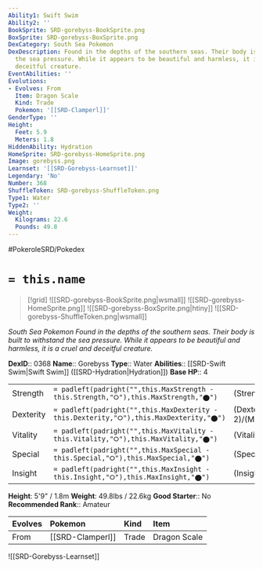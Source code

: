 ```yaml
---
Ability1: Swift Swim
Ability2: ''
BookSprite: SRD-gorebyss-BookSprite.png
BoxSprite: SRD-gorebyss-BoxSprite.png
DexCategory: South Sea Pokemon
DexDescription: Found in the depths of the southern seas. Their body is built to withstand
  the sea pressure. While it appears to be beautiful and harmless, it is a cruel and
  deceitful creature.
EventAbilities: ''
Evolutions:
- Evolves: From
  Item: Dragon Scale
  Kind: Trade
  Pokemon: '[[SRD-Clamperl]]'
GenderType: ''
Height:
  Feet: 5.9
  Meters: 1.8
HiddenAbility: Hydration
HomeSprite: SRD-gorebyss-HomeSprite.png
Image: gorebyss.png
Learnset: '[[SRD-Gorebyss-Learnset]]'
Legendary: 'No'
Number: 368
ShuffleToken: SRD-gorebyss-ShuffleToken.png
Type1: Water
Type2: ''
Weight:
  Kilograms: 22.6
  Pounds: 49.8
---
```


#PokeroleSRD/Pokedex

# `= this.name`

> [!grid]
> ![[SRD-gorebyss-BookSprite.png|wsmall]]
> ![[SRD-gorebyss-HomeSprite.png]]
> ![[SRD-gorebyss-BoxSprite.png|htiny]]
> ![[SRD-gorebyss-ShuffleToken.png|wsmall]]


*South Sea Pokemon*
*Found in the depths of the southern seas. Their body is built to withstand the sea pressure. While it appears to be beautiful and harmless, it is a cruel and deceitful creature.*

**DexID**:: 0368
**Name**:: Gorebyss
**Type**:: Water
**Abilities**:: [[SRD-Swift Swim|Swift Swim]] ([[SRD-Hydration|Hydration]])
**Base HP**:: 4

|           |                                                                                        |                                          |
| --------- | -------------------------------------------------------------------------------------- | ---------------------------------------- |
| Strength  | `= padleft(padright("",this.MaxStrength - this.Strength,"⭘"),this.MaxStrength,"⬤")`    | (Strength::2)/(MaxStrength::5)   |
| Dexterity | `= padleft(padright("",this.MaxDexterity - this.Dexterity,"⭘"),this.MaxDexterity,"⬤")` | (Dexterity:: 2)/(MaxDexterity::4) |
| Vitality  | `= padleft(padright("",this.MaxVitality - this.Vitality,"⭘"),this.MaxVitality,"⬤")`    | (Vitality::3)/(MaxVitality::6)   |
| Special   | `= padleft(padright("",this.MaxSpecial - this.Special,"⭘"),this.MaxSpecial,"⬤")`       | (Special::3)/(MaxSpecial::6)     |
| Insight   | `= padleft(padright("",this.MaxInsight - this.Insight,"⭘"),this.MaxInsight,"⬤")`       | (Insight::2)/(MaxInsight::5)     |

**Height**: 5'9" / 1.8m
**Weight**: 49.8lbs / 22.6kg
**Good Starter**:: No
**Recommended Rank**:: Amateur

| Evolves   | Pokemon          | Kind   | Item         |
|:----------|:-----------------|:-------|:-------------|
| From      | [[SRD-Clamperl]] | Trade  | Dragon Scale |

![[SRD-Gorebyss-Learnset]]